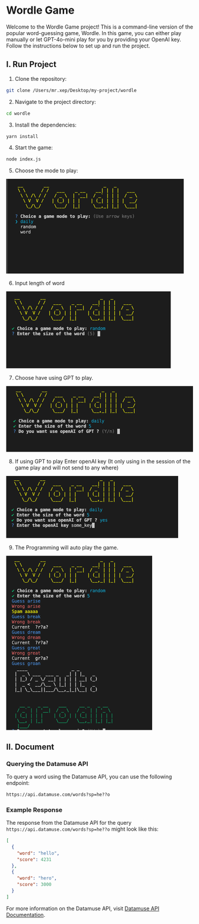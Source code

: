 # Wordle Game

Welcome to the Wordle Game project! This is a command-line version of the popular word-guessing game, Wordle. In this game, you can either play manually or let GPT-4o-mini play for you by providing your OpenAI key. Follow the instructions below to set up and run the project.


## I. Run Project

1. Clone the repository:
  ```sh
  git clone /Users/mr.xep/Desktop/my-project/wordle
  ```

2. Navigate to the project directory:
  ```sh
  cd wordle
  ```

3. Install the dependencies:
  ```sh
  yarn install
  ```

4. Start the game:
  ```sh
  node index.js
  ```

5. Choose the mode to play:

![alt text](image.png)

6. Input length of word

![alt text](image-1.png)

7. Choose have using GPT to play.

![alt text](image-3.png)

8. If using GPT to play Enter openAI key (It only using in the session of the game play and will not send to any where)

![alt text](image-4.png)

9. The Programming will auto play the game.

![alt text](image-2.png)

## II. Document

### Querying the Datamuse API

To query a word using the Datamuse API, you can use the following endpoint:

```sh
https://api.datamuse.com/words?sp=he??o
```

### Example Response

The response from the Datamuse API for the query `https://api.datamuse.com/words?sp=he??o` might look like this:

```json
[
  {
    "word": "hello",
    "score": 4231
  },
  {
    "word": "hero",
    "score": 3000
  }
]
```

For more information on the Datamuse API, visit [Datamuse API Documentation](https://www.datamuse.com/api/).
